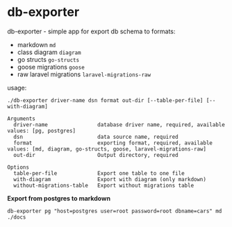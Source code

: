 # db-exporter

db-exporter - simple app for export db schema to formats:
* markdown `md`
* class diagram `diagram`
* go structs `go-structs`
* goose migrations `goose`
* raw laravel migrations `laravel-migrations-raw`

usage:
```text
./db-exporter driver-name dsn format out-dir [--table-per-file] [--with-diagram]

Arguments
  driver-name                database driver name, required, available values: [pg, postgres]
  dsn                        data source name, required
  format                     exporting format, required, available values: [md, diagram, go-structs, goose, laravel-migrations-raw]
  out-dir                    Output directory, required

Options
  table-per-file             Export one table to one file
  with-diagram               Export with diagram (only markdown)
  without-migrations-table   Export without migrations table
```

**Export from postgres to markdown**

```db-exporter pg "host=postgres user=root password=root dbname=cars" md ./docs```
